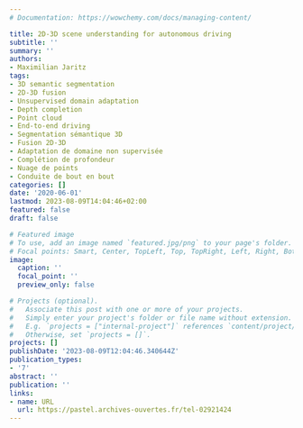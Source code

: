 ```yaml
---
# Documentation: https://wowchemy.com/docs/managing-content/

title: 2D-3D scene understanding for autonomous driving
subtitle: ''
summary: ''
authors:
- Maximilian Jaritz
tags:
- 3D semantic segmentation
- 2D-3D fusion
- Unsupervised domain adaptation
- Depth completion
- Point cloud
- End-to-end driving
- Segmentation sémantique 3D
- Fusion 2D-3D
- Adaptation de domaine non supervisée
- Complétion de profondeur
- Nuage de points
- Conduite de bout en bout
categories: []
date: '2020-06-01'
lastmod: 2023-08-09T14:04:46+02:00
featured: false
draft: false

# Featured image
# To use, add an image named `featured.jpg/png` to your page's folder.
# Focal points: Smart, Center, TopLeft, Top, TopRight, Left, Right, BottomLeft, Bottom, BottomRight.
image:
  caption: ''
  focal_point: ''
  preview_only: false

# Projects (optional).
#   Associate this post with one or more of your projects.
#   Simply enter your project's folder or file name without extension.
#   E.g. `projects = ["internal-project"]` references `content/project/deep-learning/index.md`.
#   Otherwise, set `projects = []`.
projects: []
publishDate: '2023-08-09T12:04:46.340644Z'
publication_types:
- '7'
abstract: ''
publication: ''
links:
- name: URL
  url: https://pastel.archives-ouvertes.fr/tel-02921424
---
```

